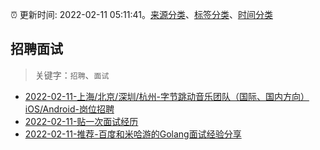 :alarm_clock: 更新时间: 2022-02-11 05:11:41。[来源分类](../README.md)、[标签分类](../TAGS.md)、[时间分类](../TIMELINE.md)

## 招聘面试


> 关键字：`招聘`、`面试`



- [2022-02-11-上海/北京/深圳/杭州-字节跳动音乐团队（国际、国内方向）iOS/Android-岗位招聘](https://www.v2ex.com/t/833173) 
- [2022-02-11-贴一次面试经历](https://www.v2ex.com/t/833140) 
- [2022-02-11-推荐-百度和米哈游的Golang面试经验分享](https://toutiao.io/k/q0sox0k) 